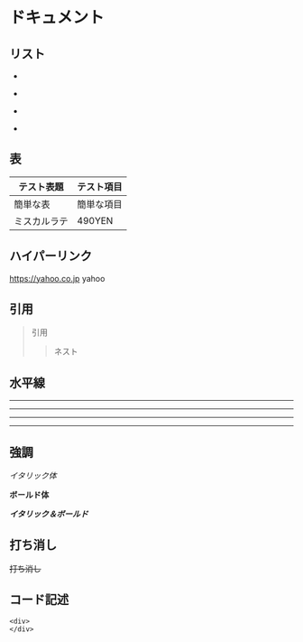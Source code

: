 # ドキュメント
## リスト
*
-
*
-
## 表
|テスト表題|テスト項目
|--|--
|簡単な表|簡単な項目
|ミスカルラテ|490YEN
## ハイパーリンク

https://yahoo.co.jp
yahoo

## 引用
> 引用
>> ネスト

## 水平線
***
* * *
---
- - -

## 強調
*イタリック体*

**ボールド体**

***イタリック＆ボールド***

## 打ち消し
~~打ち消し~~

## コード記述
```
<div>
</div>
```